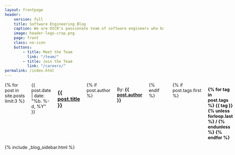 ```yaml
---
layout: frontpage
header: 
    version: full
    title: Software Engineering Blog
    caption: We are OICR's passionate team of software engineers who build tools that help cancer researchers collaborate, work faster and take on more difficult challenges. This blog allows us to share information about or cutting-edge technology, groundbreaking tools and upcoming events.
    image: header-logo-crop.png
    page: front
    class: no-icon
    buttons:
        - title: Meet the Team
          link: "/team/"
        - title: Join the Team
          link: "/careers/"
permalink: /index.html
---
```


<div class="small-7 columns posts">
  {% for post in site.posts limit:3 %}
    <div class="row" >
      <div class="small-12 columns b30 blog_teaser">
        <span class="date-display">{{ post.date | date: "%b. %-d, %Y" }}</span>
        <h3 class="post-title"><a href="{{ site.url }}{{ post.url }}">{{ post.title }}</a></h3>
        {% if post.author %}<p class="post-author">By: <a href="#placeholder"><Strong>{{ post.author }}</strong></a></p>{% endif %}
        <div class="circles">
          <div class="circle"></div>
          <div class="circle"></div>
          <div class="circle"></div>
          <div class="circle"></div>
          <div class="circle"></div>
          <div class="circle"></div>
        </div>
        {% if post.tags.first %}
        <p class="post-tags">
          <i class="fa fa-tag" aria-hidden="true"></i>
          <span class="pr10">
            <strong>
              {% for tag in post.tags %}
                {{ tag }}
                {% unless forloop.last %}
                / 
                {% endunless %}
              {% endfor %}
            </strong>
          </span>
        </p>
        {% endif %}
        {% if post.teaser %}
          <div class="teaser">
            {% if post.teaser.image %}
            <img class="teaser-image" src="{{site.urlimg}}{{post.teaser.image}}" />
            {% endif %}
            <p>
              {{ post.teaser.info | strip_html | escape }}
            </p>
          </div>
        {% endif %}
        <p class="post-link"><a href="{{ site.url }}{{ post.url }}" title="{{ site.data.language.read }} {{ post.title escape_once }}">Full Article &#187;</a></p>
      </div><!-- /.small-12.columns -->
    </div><!-- /.row -->
  {% endfor %}
  <div class="row">
    {% include _action_buttons.html link='blog' text='View Full Blog' button='right' %}
  </div>
</div>
<div class="small-5 columns">
  {% include _blog_sidebar.html %}
</div>

